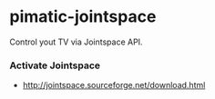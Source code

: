 pimatic-jointspace
==================

Control yout TV via Jointspace API.

### Activate Jointspace
* http://jointspace.sourceforge.net/download.html
